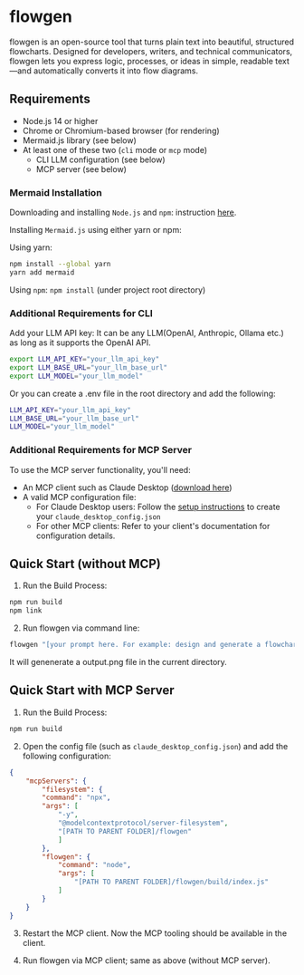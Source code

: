 # flowgen
flowgen is an open-source tool that turns plain text into beautiful, structured flowcharts.  Designed for developers, writers, and technical communicators, flowgen lets you express logic, processes, or ideas in simple, readable text—and automatically converts it into flow diagrams.

## Requirements
- Node.js 14 or higher
- Chrome or Chromium-based browser (for rendering) 
- Mermaid.js library (see below)
- At least one of these two (`cli` mode or `mcp` mode)
    - CLI LLM configuration (see below)
    - MCP server (see below)

### Mermaid Installation
Downloading and installing `Node.js` and `npm`: instruction [here](https://docs.npmjs.com/downloading-and-installing-node-js-and-npm).

Installing `Mermaid.js` using either yarn or npm:

Using yarn:
```sh
npm install --global yarn
yarn add mermaid
```
Using `npm`: `npm install` (under project root directory)

### Additional Requirements for CLI 

Add your LLM API key:
It can be any LLM(OpenAI, Anthropic, Ollama etc.) as long as it supports the OpenAI API.
```sh
export LLM_API_KEY="your_llm_api_key"
export LLM_BASE_URL="your_llm_base_url"
export LLM_MODEL="your_llm_model"
```
Or you can create a .env file in the root directory and add the following:
```sh
LLM_API_KEY="your_llm_api_key"
LLM_BASE_URL="your_llm_base_url"
LLM_MODEL="your_llm_model"
```


### Additional Requirements for MCP Server

To use the MCP server functionality, you'll need:

- An MCP client such as Claude Desktop ([download here](https://claude.ai/download))
- A valid MCP configuration file:
  - For Claude Desktop users: Follow the [setup instructions](https://modelcontextprotocol.io/quickstart/user) to create your `claude_desktop_config.json`
  - For other MCP clients: Refer to your client's documentation for configuration details.

## Quick Start (without MCP)

1. Run the Build Process:
```sh
npm run build
npm link
```

2. Run flowgen via command line:
```sh
flowgen "[your prompt here. For example: design and generate a flowchart of Yelp, simple version. ]"
```
It will genenerate a output.png file in the current directory.

## Quick Start with MCP Server
1. Run the Build Process:
```sh
npm run build
```
2. Open the config file (such as `claude_desktop_config.json`) and add the following configuration:
```json
{
    "mcpServers": {
        "filesystem": {
        "command": "npx",
        "args": [
            "-y",
            "@modelcontextprotocol/server-filesystem",
            "[PATH TO PARENT FOLDER]/flowgen"
            ]
        },
        "flowgen": {
            "command": "node",
            "args": [
                "[PATH TO PARENT FOLDER]/flowgen/build/index.js"
            ]
        }
    }
}
```

3. Restart the MCP client. Now the MCP tooling should be available in the client.

4. Run flowgen via MCP client; same as above (without MCP server). 
